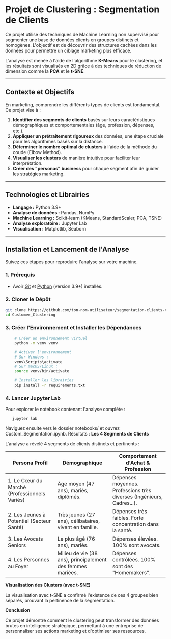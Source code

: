 # Projet de Clustering : Segmentation de Clients

Ce projet utilise des techniques de Machine Learning non supervisé pour segmenter une base de données clients en groupes distincts et homogènes. L'objectif est de découvrir des structures cachées dans les données pour permettre un ciblage marketing plus efficace.

L'analyse est menée à l'aide de l'algorithme **K-Means** pour le clustering, et les résultats sont visualisés en 2D grâce à des techniques de réduction de dimension comme la **PCA** et le **t-SNE**.

---

##  Contexte et Objectifs

En marketing, comprendre les différents types de clients est fondamental. Ce projet vise à :

1.  **Identifier des segments de clients** basés sur leurs caractéristiques démographiques et comportementales (âge, profession, dépenses, etc.).
2.  **Appliquer un prétraitement rigoureux** des données, une étape cruciale pour les algorithmes basés sur la distance.
3.  **Déterminer le nombre optimal de clusters** à l'aide de la méthode du coude (Elbow Method).
4.  **Visualiser les clusters** de manière intuitive pour faciliter leur interprétation.
5.  **Créer des "personas" business** pour chaque segment afin de guider les stratégies marketing.

---

##  Technologies et Librairies

- **Langage :** Python 3.9+
- **Analyse de données :** Pandas, NumPy
- **Machine Learning :** Scikit-learn (KMeans, StandardScaler, PCA, TSNE)
- **Analyse exploratoire :** Jupyter Lab
- **Visualisation :** Matplotlib, Seaborn

---

## Installation et Lancement de l'Analyse

Suivez ces étapes pour reproduire l'analyse sur votre machine.

### 1. Prérequis

- Avoir [Git](https://git-scm.com/) et [Python](https://www.python.org/downloads/) (version 3.9+) installés.

### 2. Cloner le Dépôt

```bash
git clone https://github.com/ton-nom-utilisateur/segmentation-clients-clustering.git
cd Customer_Clustering
```

### 3. Créer l'Environnement et Installer les Dépendances

```bash      
    # Créer un environnement virtuel
    python -m venv venv

    # Activer l'environnement
    # Sur Windows : 
    venv\Scripts\activate
    # Sur macOS/Linux : 
    source venv/bin/activate

    # Installer les librairies
    pip install -r requirements.txt
```
    

### 4. Lancer Jupyter Lab

Pour explorer le notebook contenant l'analyse complète :
 ```bash     
    jupyter lab
```


Naviguez ensuite vers le dossier notebooks/ et ouvrez Custom_Segmentation.ipynb.
Résultats : **Les 4 Segments de Clients**

L'analyse a révélé 4 segments de clients distincts et pertinents :

| Persona	Profil | Démographique | Comportement d'Achat & Profession |
|-----------|-----------|-----------|
| 1. Le Cœur du Marché (Professionnels Variés) | Âge moyen (47 ans), mariés, diplômés. | Dépenses moyennes. Professions très diverses (Ingénieurs, Cadres...). |
| 2. Les Jeunes à Potentiel (Secteur Santé) | Très jeunes (27 ans), célibataires, vivent en famille. | Dépenses très faibles. Forte concentration dans la santé. |
| 3. Les Avocats Seniors | Le plus âgé (76 ans), mariés. | Dépenses élevées. 100% sont avocats. |
| 4. Les Personnes au Foyer | Milieu de vie (38 ans), principalement des femmes mariées. | Dépenses contrôlées. 100% sont des "Homemakers". |
 	

**Visualisation des Clusters (avec t-SNE)**

La visualisation avec t-SNE a confirmé l'existence de ces 4 groupes bien séparés, prouvant la pertinence de la segmentation.

**Conclusion**

Ce projet démontre comment le clustering peut transformer des données brutes en intelligence stratégique, permettant à une entreprise de personnaliser ses actions marketing et d'optimiser ses ressources.